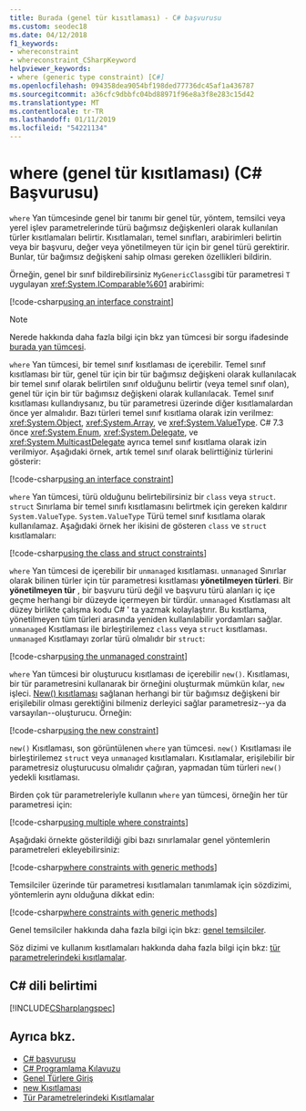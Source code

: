 ```yaml
---
title: Burada (genel tür kısıtlaması) - C# başvurusu
ms.custom: seodec18
ms.date: 04/12/2018
f1_keywords:
- whereconstraint
- whereconstraint_CSharpKeyword
helpviewer_keywords:
- where (generic type constraint) [C#]
ms.openlocfilehash: 094358dea9054bf198ded77736dc45af1a436787
ms.sourcegitcommit: a36cfc9dbbfc04bd88971f96e8a3f8e283c15d42
ms.translationtype: MT
ms.contentlocale: tr-TR
ms.lasthandoff: 01/11/2019
ms.locfileid: "54221134"
---
```

# <a name="where-generic-type-constraint-c-reference"></a>where (genel tür kısıtlaması) (C# Başvurusu)

`where` Yan tümcesinde genel bir tanımı bir genel tür, yöntem, temsilci veya yerel işlev parametrelerinde türü bağımsız değişkenleri olarak kullanılan türler kısıtlamaları belirtir. Kısıtlamaları, temel sınıfları, arabirimleri belirtin veya bir başvuru, değer veya yönetilmeyen tür için bir genel türü gerektirir. Bunlar, tür bağımsız değişkeni sahip olması gereken özellikleri bildirin.

Örneğin, genel bir sınıf bildirebilirsiniz `MyGenericClass`gibi tür parametresi `T` uygulayan <xref:System.IComparable%601> arabirimi:

[!code-csharp[using an interface constraint](../../../../samples/snippets/csharp/keywords/GenericWhereConstraints.cs#1)]

> [!NOTE]
> Nerede hakkında daha fazla bilgi için bkz yan tümcesi bir sorgu ifadesinde [burada yan tümcesi](where-clause.md).

`where` Yan tümcesi, bir temel sınıf kısıtlaması de içerebilir. Temel sınıf kısıtlaması bir tür, genel tür için bir tür bağımsız değişkeni olarak kullanılacak bir temel sınıf olarak belirtilen sınıf olduğunu belirtir (veya temel sınıf olan), genel tür için bir tür bağımsız değişkeni olarak kullanılacak. Temel sınıf kısıtlaması kullandıysanız, bu tür parametresi üzerinde diğer kısıtlamalardan önce yer almalıdır. Bazı türleri temel sınıf kısıtlama olarak izin verilmez: <xref:System.Object>, <xref:System.Array>, ve <xref:System.ValueType>. C# 7.3 önce <xref:System.Enum>, <xref:System.Delegate>, ve <xref:System.MulticastDelegate> ayrıca temel sınıf kısıtlama olarak izin verilmiyor. Aşağıdaki örnek, artık temel sınıf olarak belirttiğiniz türlerini gösterir:

[!code-csharp[using an interface constraint](../../../../samples/snippets/csharp/keywords/GenericWhereConstraints.cs#2)]

`where` Yan tümcesi, türü olduğunu belirtebilirsiniz bir `class` veya `struct`. `struct` Sınırlama bir temel sınıfı kısıtlamasını belirtmek için gereken kaldırır `System.ValueType`. `System.ValueType` Türü temel sınıf kısıtlama olarak kullanılamaz. Aşağıdaki örnek her ikisini de gösteren `class` ve `struct` kısıtlamaları:

[!code-csharp[using the class and struct constraints](../../../../samples/snippets/csharp/keywords/GenericWhereConstraints.cs#3)]

`where` Yan tümcesi de içerebilir bir `unmanaged` kısıtlaması. `unmanaged` Sınırlar olarak bilinen türler için tür parametresi kısıtlaması **yönetilmeyen türleri**. Bir **yönetilmeyen tür** , bir başvuru türü değil ve başvuru türü alanları iç içe geçme herhangi bir düzeyde içermeyen bir türdür. `unmanaged` Kısıtlaması alt düzey birlikte çalışma kodu C# ' ta yazmak kolaylaştırır. Bu kısıtlama, yönetilmeyen tüm türleri arasında yeniden kullanılabilir yordamları sağlar. `unmanaged` Kısıtlaması ile birleştirilemez `class` veya `struct` kısıtlaması. `unmanaged` Kısıtlamayı zorlar türü olmalıdır bir `struct`:

[!code-csharp[using the unmanaged constraint](../../../../samples/snippets/csharp/keywords/GenericWhereConstraints.cs#4)]

`where` Yan tümcesi bir oluşturucu kısıtlaması de içerebilir `new()`. Kısıtlaması, bir tür parametresini kullanarak bir örneğini oluşturmak mümkün kılar, `new` işleci. [New() kısıtlaması](new-constraint.md) sağlanan herhangi bir tür bağımsız değişkeni bir erişilebilir olması gerektiğini bilmeniz derleyici sağlar parametresiz--ya da varsayılan--oluşturucu. Örneğin:

[!code-csharp[using the new constraint](../../../../samples/snippets/csharp/keywords/GenericWhereConstraints.cs#5)]

`new()` Kısıtlaması, son görüntülenen `where` yan tümcesi. `new()` Kısıtlaması ile birleştirilemez `struct` veya `unmanaged` kısıtlamaları. Kısıtlamalar, erişilebilir bir parametresiz oluşturucusu olmalıdır çağıran, yapmadan tüm türleri `new()` yedekli kısıtlaması.

Birden çok tür parametreleriyle kullanın `where` yan tümcesi, örneğin her tür parametresi için:

[!code-csharp[using multiple where constraints](../../../../samples/snippets/csharp/keywords/GenericWhereConstraints.cs#6)]

Aşağıdaki örnekte gösterildiği gibi bazı sınırlamalar genel yöntemlerin parametreleri ekleyebilirsiniz:

[!code-csharp[where constraints with generic methods](../../../../samples/snippets/csharp/keywords/GenericWhereConstraints.cs#7)]

Temsilciler üzerinde tür parametresi kısıtlamaları tanımlamak için sözdizimi, yöntemlerin aynı olduğuna dikkat edin:

[!code-csharp[where constraints with generic methods](../../../../samples/snippets/csharp/keywords/GenericWhereConstraints.cs#8)]

Genel temsilciler hakkında daha fazla bilgi için bkz: [genel temsilciler](../../../csharp/programming-guide/generics/generic-delegates.md).

Söz dizimi ve kullanım kısıtlamaları hakkında daha fazla bilgi için bkz: [tür parametrelerindeki kısıtlamalar](../../../csharp/programming-guide/generics/constraints-on-type-parameters.md).

## <a name="c-language-specification"></a>C# dili belirtimi

 [!INCLUDE[CSharplangspec](~/includes/csharplangspec-md.md)]

## <a name="see-also"></a>Ayrıca bkz.

- [C# başvurusu](../../../csharp/language-reference/index.md)
- [C# Programlama Kılavuzu](../../../csharp/programming-guide/index.md)
- [Genel Türlere Giriş](../../../csharp/programming-guide/generics/introduction-to-generics.md)
- [new Kısıtlaması](../../../csharp/language-reference/keywords/new-constraint.md)
- [Tür Parametrelerindeki Kısıtlamalar](../../../csharp/programming-guide/generics/constraints-on-type-parameters.md)